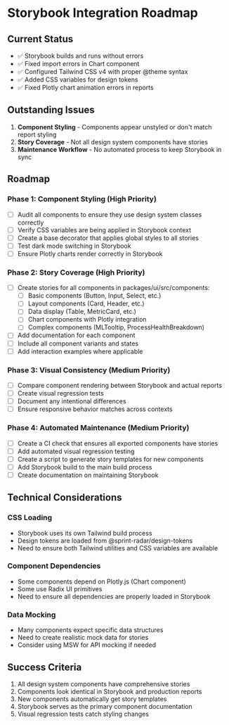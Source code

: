 # Storybook Integration Roadmap

## Current Status
- ✅ Storybook builds and runs without errors
- ✅ Fixed import errors in Chart component
- ✅ Configured Tailwind CSS v4 with proper @theme syntax
- ✅ Added CSS variables for design tokens
- ✅ Fixed Plotly chart animation errors in reports

## Outstanding Issues
1. **Component Styling** - Components appear unstyled or don't match report styling
2. **Story Coverage** - Not all design system components have stories
3. **Maintenance Workflow** - No automated process to keep Storybook in sync

## Roadmap

### Phase 1: Component Styling (High Priority)
- [ ] Audit all components to ensure they use design system classes correctly
- [ ] Verify CSS variables are being applied in Storybook context
- [ ] Create a base decorator that applies global styles to all stories
- [ ] Test dark mode switching in Storybook
- [ ] Ensure Plotly charts render correctly in Storybook

### Phase 2: Story Coverage (High Priority)
- [ ] Create stories for all components in packages/ui/src/components:
  - [ ] Basic components (Button, Input, Select, etc.)
  - [ ] Layout components (Card, Header, etc.)
  - [ ] Data display (Table, MetricCard, etc.)
  - [ ] Chart components with Plotly integration
  - [ ] Complex components (MLTooltip, ProcessHealthBreakdown)
- [ ] Add documentation for each component
- [ ] Include all component variants and states
- [ ] Add interaction examples where applicable

### Phase 3: Visual Consistency (Medium Priority)
- [ ] Compare component rendering between Storybook and actual reports
- [ ] Create visual regression tests
- [ ] Document any intentional differences
- [ ] Ensure responsive behavior matches across contexts

### Phase 4: Automated Maintenance (Medium Priority)
- [ ] Create a CI check that ensures all exported components have stories
- [ ] Add automated visual regression testing
- [ ] Create a script to generate story templates for new components
- [ ] Add Storybook build to the main build process
- [ ] Create documentation on maintaining Storybook

## Technical Considerations

### CSS Loading
- Storybook uses its own Tailwind build process
- Design tokens are loaded from @sprint-radar/design-tokens
- Need to ensure both Tailwind utilities and CSS variables are available

### Component Dependencies
- Some components depend on Plotly.js (Chart component)
- Some use Radix UI primitives
- Need to ensure all dependencies are properly loaded in Storybook

### Data Mocking
- Many components expect specific data structures
- Need to create realistic mock data for stories
- Consider using MSW for API mocking if needed

## Success Criteria
1. All design system components have comprehensive stories
2. Components look identical in Storybook and production reports
3. New components automatically get story templates
4. Storybook serves as the primary component documentation
5. Visual regression tests catch styling changes
